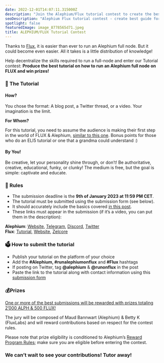 ```yaml
---
date: 2022-12-01T14:07:11.315000Z
description: "Join the Alephium/Flux tutorial contest to create the best guide on running an Alephium full node on Flux decentralized infrastructure. Win prizes totaling 2,000 ALPH & 500 FLUX!"
seoDescription: "Alephium Flux tutorial contest - create best guide for running full node on Flux. Win 2,000 ALPH & 500 FLUX prizes. Decentralized infrastructure tutorials."
spotlight: false
featuredImage: image_8778565d71.jpeg
title: ALEPHIUM/FLUX Tutorial Contest
---
```

Thanks to [Flux](https://runonflux.io/), it is easier than ever to run an Alephium full node. But it could become even easier. All it takes is a little distribution of knowledge!

Help decentralize the skills required to run a full-node and enter our Tutorial contest: **Produce the best tutorial on how to run an Alephium full node on FLUX and win prizes!**

### 🏫 The Tutorial

#### How?

You chose the format: A blog post, a Twitter thread, or a video. Your imagination is the limit.

**For Whom?**

For this tutorial, you need to assume the audience is making their first step in the world of FLUX & Alephium, [similar to this one](/news/post/host-your-alephium-node-via-the-flux-marketplace-2f3a5ab85263). Bonus points for those who do an ELI5 tutorial or one that a grandma could understand :)

#### By You!

Be creative, let your personality shine through, or don’t! Be authoritative, creative, educational, funky, or clunky! The medium is free, but the goal is simple: captivate and educate.

### 📝 Rules

- The submission deadline is the **9th of January 2023 at 11:59 PM CET**.
- The tutorial must be submitted using the submission form (see below).
- It should accurately include the basics covered [in this post](/news/post/host-your-alephium-node-via-the-flux-marketplace-2f3a5ab85263).
- These links must appear in the submission (if it’s a video, you can put them in the description):

**Alephium**: [Website](/), [Telegram](https://t.me/alephiumgroup), [Discord](/discord), [Twitter](https://twitter.com/alephium)  
**Flux**: [Tutorial](/news/post/host-your-alephium-node-via-the-flux-marketplace-2f3a5ab85263), [Website](https://runonflux.io/), [Zelcore](https://zelcore.io/)

### 🗳️ How to submit the tutorial

- Publish your tutorial on the platform of your choice
- Add the **\#Alephium, \#runalephiumonflux** and **\#Flux** hashtags
- If posting on Twitter, tag **@alephium** & **@runonflux** in the post
- Paste the link to the tutorial along with contact information using this [submission form](https://forms.gle/ZCTn3nYVpUhwCKVQ8)

### 💰Prizes

[One or more of the best submissions will be rewarded with prizes totaling 2’000 ALPH &amp; 500 FLUX!](https://medium.com/m/callback/email?token=ab1ef79cb161&amp;operation=login&amp;state=medium&amp;source=email-e53ef0fb4f3e-1670944837875-auth.login------0-------------------cf81e380_6f4f_488c_ac52_86fdfd8f04a6)

The jury will be composed of Maud Bannwart (Alephium) & Betty K (FluxLabs) and will reward contributions based on respect for the contest rules.

Please note that prize eligibility is conditioned to Alephium’s [Reward Program Rules](https://github.com/alephium/community/blob/master/RewardProgramRules.md); make sure you are eligible before entering the contest.

### We can’t wait to see your contributions! Tutor away!
